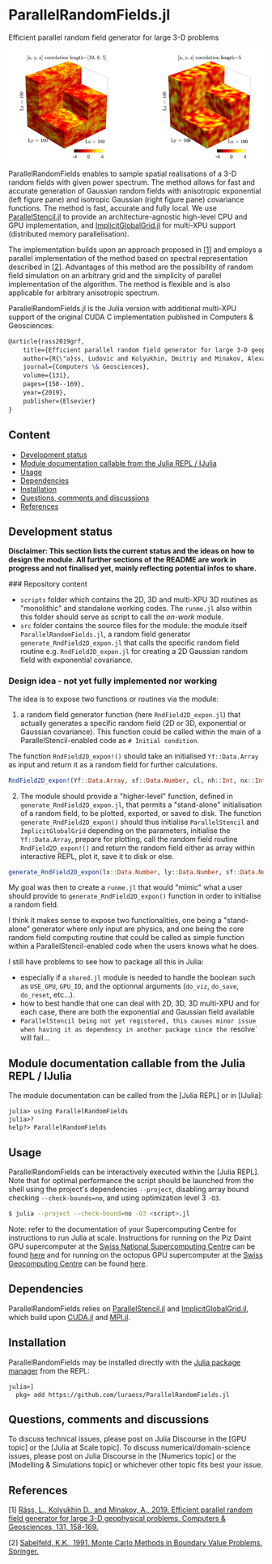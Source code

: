 # ParallelRandomFields.jl
Efficient parallel random field generator for large 3-D problems

![3D random fields with Gaussian and exponential covariance](docs/Fig_exp_gauss_3D.png)

ParallelRandomFields enables to sample spatial realisations of a 3-D random fields with given power spectrum. The method allows for fast and accurate generation of Gaussian random fields with anisotropic exponential (left figure pane) and isotropic Gaussian (right figure pane) covariance functions. The method is fast, accurate and fully local. We use [ParallelStencil.jl] to provide an architecture-agnostic high-level CPU and GPU implementation, and [ImplicitGlobalGrid.jl] for multi-XPU support (distributed memory parallelisation).

The implementation builds upon an approach proposed in \[[1][Raess2019]\] and employs a parallel implementation of the method based on spectral representation described in \[[2][Sabelfeld1991]\]. Advantages of this method are the possibility of random field simulation on an arbitrary grid and the simplicity of parallel implementation of the algorithm. The method is flexible and is also applicable for arbitrary anisotropic spectrum.


ParallelRandomFields.jl is the Julia version with additional multi-XPU support of the original CUDA C implementation published in Computers & Geosciences:
```tex
@article{rass2019grf,
    title={Efficient parallel random field generator for large 3-D geophysical problems},
    author={R{\"a}ss, Ludovic and Kolyukhin, Dmitriy and Minakov, Alexander},
    journal={Computers \& Geosciences},
    volume={131},
    pages={158--169},
    year={2019},
    publisher={Elsevier}
}
```

## Content
* [Development status](#development-status)
* [Module documentation callable from the Julia REPL / IJulia](#module-documentation-callable-from-the-julia-repl--ijulia)
* [Usage](#usage)
* [Dependencies](#dependencies)
* [Installation](#installation)
* [Questions, comments and discussions](#questions-comments-and-discussions)
* [References](#references)

## Development status
**Disclaimer: This section lists the current status and the ideas on how to design the module. All further sections of the README are work in progress and not finalised yet, mainly reflecting potential infos to share.**

### Repository content

- `scripts` folder which contains the 2D, 3D and multi-XPU 3D routines as "monolithic" and standalone working codes. The `runme.jl` also within this folder should serve as script to call the _on-work_ module.
- `src` folder contains the source files for the module: the module itself `ParallelRandomFields.jl`, a random field generator `generate_RndField2D_expon.jl` that calls the specific random field routine e.g. `RndField2D_expon.jl` for creating a 2D Gaussian random field with exponential covariance. 

### Design idea - not yet fully implemented nor working

The idea is to expose two functions or routines via the module:

1. a random field generator function (here `RndField2D_expon.jl`) that actually generates a specific random field (2D or 3D, exponential or Gaussian covariance). This function could be called within the main of a ParallelStencil-enabled code as `# Initial condition`. 

The function `RndField2D_expon!()` should take an initialised `Yf::Data.Array` as input and return it as a random field for further calculations. 
```julia
RndField2D_expon!(Yf::Data.Array, sf::Data.Number, cl, nh::Int, nx::Int, ny::Int, dx::Data.Number, dy::Data.Number; do_reset=true)
```   

2. The module should provide a "higher-level" function, defined in `generate_RndField2D_expon.jl`, that permits a "stand-alone" initialisation of a random field, to be plotted, exported, or saved to disk. The function `generate_RndField2D_expon()` should thus initialise `ParallelStencil` and `ImplicitGlobalGrid` depending on the parameters, initialise the `Yf::Data.Array`, prepare for plotting, call the random field routine `RndField2D_expon!()` and return the random field either as array within interactive REPL, plot it, save it to disk or else.
```julia
generate_RndField2D_expon(lx::Data.Number, ly::Data.Number, sf::Data.Number, cl, nh::Int, nx::Int, ny::Int, dx::Data.Number, dy::Data.Number; do_viz=false, do_save=false, do_reset=true)
```

My goal was then to create a `runme.jl` that would "mimic" what a user should provide to `generate_RndField2D_expon()` function in order to initialise a random field.

I think it makes sense to expose two functionalities, one being a "stand-alone" generator where only input are physics, and one being the core random field computing routine that could be called as simple function within a ParallelStencil-enabled code when the users knows what he does.

I still have problems to see how to package all this in Julia:
- especially if a `shared.jl` module is needed to handle the boolean such as `USE_GPU`, `GPU_ID`, and the optionnal arguments (`do_viz`, `do_save`, `do_reset`, etc...).
- how to best handle that one can deal with 2D, 3D, 3D multi-XPU and for each case, there are both the exponential and Gaussian field available
- `ParallelStencil being not yet registered, this causes minor issue when having it as dependency in another package since the `resolve` will fail...


## Module documentation callable from the Julia REPL / IJulia
The module documentation can be called from the [Julia REPL] or in [IJulia]:
```julia-repl
julia> using ParallelRandomFields
julia>?
help?> ParallelRandomFields
```

## Usage
ParallelRandomFields can be interactively executed within the [Julia REPL]. Note that for optimal performance the script should be launched from the shell using the project's dependencies `--project`, disabling array bound checking `--check-bounds=no`, and using optimization level 3 `-O3`.
```sh
$ julia --project --check-bound=no -O3 <script>.jl
```

Note: refer to the documentation of your Supercomputing Centre for instructions to run Julia at scale. Instructions for running on the Piz Daint GPU supercomputer at the [Swiss National Supercomputing Centre](https://www.cscs.ch/computers/piz-daint/) can be found [here](https://user.cscs.ch/tools/interactive/julia/) and for running on the octopus GPU supercomputer at the [Swiss Geocomputing Centre](https://wp.unil.ch/geocomputing/octopus/) can be found [here](https://gist.github.com/luraess/45a7a4059d8ace694812e7e301f1a258).

## Dependencies
ParallelRandomFields relies on [ParallelStencil.jl] and [ImplicitGlobalGrid.jl], which build upon [CUDA.jl] and [MPI.jl].

## Installation
ParallelRandomFields may be installed directly with the [Julia package manager](https://docs.julialang.org/en/v1/stdlib/Pkg/index.html) from the REPL:
```julia-repl
julia>]
  pkg> add https://github.com/luraess/ParallelRandomFields.jl
```

## Questions, comments and discussions
To discuss technical issues, please post on Julia Discourse in the [GPU topic] or the [Julia at Scale topic].
To discuss numerical/domain-science issues, please post on Julia Discourse in the [Numerics topic] or the [Modelling & Simulations topic] or whichever other topic fits best your issue.

## References
\[1\] [Räss, L., Kolyukhin D., and Minakov, A., 2019. Efficient parallel random field generator for large 3-D geophysical problems. Computers & Geosciences, 131, 158-169.][Raess2019]

\[2\] [Sabelfeld, K.K., 1991. Monte Carlo Methods in Boundary Value Problems. Springer.][Sabelfeld1991]

[Raess2019]: https://doi.org/10.1016/j.cageo.2019.06.007
[Sabelfeld1991]: https://cds.cern.ch/record/295430
[ParallelStencil.jl]: https://github.com/omlins/ParallelStencil.jl
[ImplicitGlobalGrid.jl]: https://github.com/eth-cscs/ImplicitGlobalGrid.jl
[MPI.jl]: https://github.com/JuliaParallel/MPI.jl
[CUDA.jl]: https://github.com/JuliaGPU/CUDA.jl
